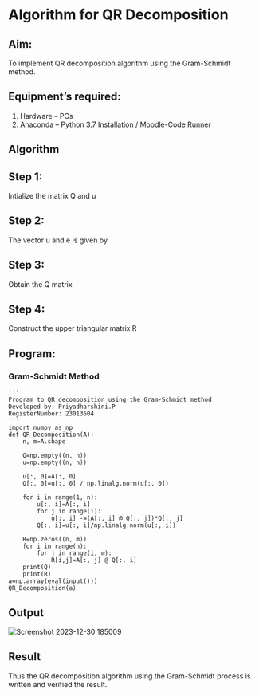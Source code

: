 # Algorithm for QR Decomposition
## Aim:
To implement QR decomposition algorithm using the Gram-Schmidt method.
## Equipment’s required:
1.	Hardware – PCs
2.	Anaconda – Python 3.7 Installation / Moodle-Code Runner
## Algorithm
## Step 1:
Intialize the matrix Q and u
## Step 2:
The vector u and e is given by
## Step 3:
Obtain the Q matrix   
## Step 4:
Construct the upper triangular matrix R
## Program:
### Gram-Schmidt Method
```
''' 
Program to QR decomposition using the Gram-Schmidt method
Developed by: Priyadharshini.P
RegisterNumber: 23013604
'''
import numpy as np
def QR_Decomposition(A):
    n, m=A.shape
    
    Q=np.empty((n, n))
    u=np.empty((n, n))
    
    u[:, 0]=A[:, 0]
    Q[:, 0]=u[:, 0] / np.linalg.norm(u[:, 0])
    
    for i in range(1, n):
        u[:, i]=A[:, i]
        for j in range(i):
            u[:, i] -=(A[:, i] @ Q[:, j])*Q[:, j]
        Q[:, i]=u[:, i]/np.linalg.norm(u[:, i])
        
    R=np.zeros((n, m))
    for i in range(n):
        for j in range(i, m):
            R[i,j]=A[:, j] @ Q[:, i]
    print(Q)
    print(R)
a=np.array(eval(input()))
QR_Decomposition(a)

```

## Output
![Screenshot 2023-12-30 185009](https://github.com/priyadharshini210/QRdecomposition/assets/148514638/72100875-9484-403f-9edb-26f0843cebb0)

## Result
Thus the QR decomposition algorithm using the Gram-Schmidt process is written and verified the result.

